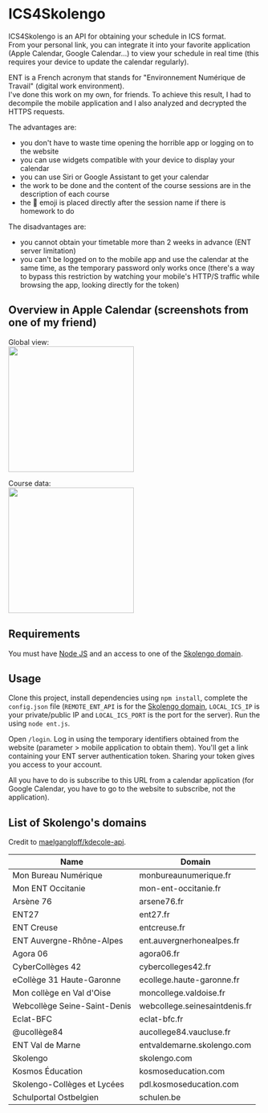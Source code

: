 # ICS4Skolengo

ICS4Skolengo is an API for obtaining your schedule in ICS format.  
From your personal link, you can integrate it into your favorite application (Apple Calendar, Google Calendar...) to view your schedule in real time (this requires your device to update the calendar regularly).

ENT is a French acronym that stands for "Environnement Numérique de Travail" (digital work environment).  
I've done this work on my own, for friends. To achieve this result, I had to decompile the mobile application and I also analyzed and decrypted the HTTPS requests.

The advantages are:
- you don't have to waste time opening the horrible app or logging on to the website
- you can use widgets compatible with your device to display your calendar
- you can use Siri or Google Assistant to get your calendar
- the work to be done and the content of the course sessions are in the description of each course
- the 💼 emoji is placed directly after the session name if there is homework to do

The disadvantages are:
- you cannot obtain your timetable more than 2 weeks in advance (ENT server limitation)
- you can't be logged on to the mobile app and use the calendar at the same time, as the temporary password only works once (there's a way to bypass this restriction by watching your mobile's HTTP/S traffic while browsing the app, looking directly for the token)

## Overview in Apple Calendar (screenshots from one of my friend)

Global view:  
<img src="https://cdn.discordapp.com/attachments/678566839214931969/1140295224250339379/WhatsApp_Image_2023-08-13_at_16.31.17.jpeg" width="250">  

Course data:  
<img src="https://cdn.discordapp.com/attachments/678566839214931969/1140295270157004940/WhatsApp_Image_2023-08-13_at_16.31.42.jpeg" width="250">

## Requirements

You must have [Node JS](https://nodejs.org/en/) and an access to one of the [Skolengo domain](#list-of-skolengos-domains).

## Usage

Clone this project, install dependencies using `npm install`, complete the `config.json` file (`REMOTE_ENT_API` is for the [Skolengo domain](#list-of-skolengos-domains), `LOCAL_ICS_IP` is your private/public IP and `LOCAL_ICS_PORT` is the port for the server). Run the using `node ent.js`.

Open `/login`. Log in using the temporary identifiers obtained from the website (parameter > mobile application to obtain them).
You'll get a link containing your ENT server authentication token. Sharing your token gives you access to your account.

All you have to do is subscribe to this URL from a calendar application (for Google Calendar, you have to go to the website to subscribe, not the application).

## List of Skolengo's domains

Credit to [maelgangloff/kdecole-api](https://github.com/maelgangloff/kdecole-api#liste-des-ent-support%C3%A9s-).

| Name                         | Domain                          |
|------------------------------|---------------------------------|
| Mon Bureau Numérique         | monbureaunumerique.fr           |
| Mon ENT Occitanie            | mon-ent-occitanie.fr            |
| Arsène 76                    | arsene76.fr                     |
| ENT27                        | ent27.fr                        |
| ENT Creuse                   | entcreuse.fr                    |
| ENT Auvergne-Rhône-Alpes     | ent.auvergnerhonealpes.fr       |
| Agora 06                     | agora06.fr                      |
| CyberCollèges 42             | cybercolleges42.fr              |
| eCollège 31 Haute-Garonne    | ecollege.haute-garonne.fr       |
| Mon collège en Val d'Oise    | moncollege.valdoise.fr          |
| Webcollège Seine-Saint-Denis | webcollege.seinesaintdenis.fr   |
| Eclat-BFC                    | eclat-bfc.fr                    |
| @ucollège84                  | aucollege84.vaucluse.fr         |
| ENT Val de Marne             | entvaldemarne.skolengo.com      |
| Skolengo                     | skolengo.com                    |
| Kosmos Éducation             | kosmoseducation.com             |
| Skolengo-Collèges et Lycées  | pdl.kosmoseducation.com         |
| Schulportal Ostbelgien       | schulen.be                      |